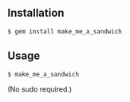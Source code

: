 ## Installation ##

    $ gem install make_me_a_sandwich

## Usage ##

    $ make_me_a_sandwich
(No sudo required.)